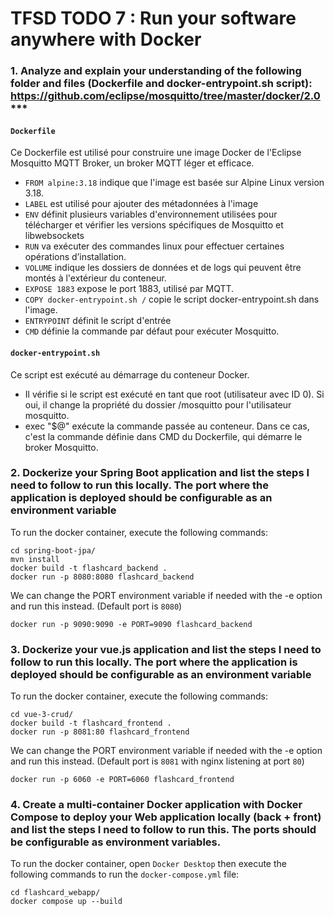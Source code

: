 # TFSD TODO 7 : Run your software anywhere with Docker

### 1. Analyze and explain your understanding of the following folder and files (Dockerfile and docker-entrypoint.sh script): https://github.com/eclipse/mosquitto/tree/master/docker/2.0***

#### `Dockerfile`

Ce Dockerfile est utilisé pour construire une image Docker de l'Eclipse Mosquitto MQTT Broker, un broker MQTT léger et efficace.

* `FROM alpine:3.18` indique que l'image est basée sur Alpine Linux version 3.18.
* `LABEL` est utilisé pour ajouter des métadonnées à l'image
* `ENV` définit plusieurs variables d'environnement utilisées pour télécharger et vérifier les versions spécifiques de Mosquitto et libwebsockets
* `RUN` va exécuter des commandes linux pour effectuer certaines opérations d’installation.
* `VOLUME` indique les dossiers de données et de logs qui peuvent être montés à l'extérieur du conteneur.
* `EXPOSE 1883` expose le port 1883, utilisé par MQTT.
* `COPY docker-entrypoint.sh /` copie le script docker-entrypoint.sh dans l'image.
* `ENTRYPOINT` définit le script d'entrée
* `CMD` définie la commande par défaut pour exécuter Mosquitto.

#### `docker-entrypoint.sh`
Ce script est exécuté au démarrage du conteneur Docker.

* Il vérifie si le script est exécuté en tant que root (utilisateur avec ID 0). Si oui, il change la propriété du dossier /mosquitto pour l'utilisateur mosquitto.
* exec "$@" exécute la commande passée au conteneur. Dans ce cas, c'est la commande définie dans CMD du Dockerfile, qui démarre le broker Mosquitto.

### 2. Dockerize your Spring Boot application and list the steps I need to follow to run this locally. The port where the application is deployed should be configurable as an environment variable

To run the docker container, execute the following commands:
```
cd spring-boot-jpa/
mvn install
docker build -t flashcard_backend .
docker run -p 8080:8080 flashcard_backend
```

We can change the PORT environment variable if needed with the -e option and run this instead. (Default port is `8080`)
```
docker run -p 9090:9090 -e PORT=9090 flashcard_backend
```

### 3. Dockerize your vue.js application and list the steps I need to follow to run this locally. The port where the application is deployed should be configurable as an environment variable

To run the docker container, execute the following commands:
```
cd vue-3-crud/
docker build -t flashcard_frontend .
docker run -p 8081:80 flashcard_frontend
```

We can change the PORT environment variable if needed with the -e option and run this instead. (Default port is `8081` with nginx listening at port `80`)
```
docker run -p 6060 -e PORT=6060 flashcard_frontend
```

### 4. Create a multi-container Docker application with Docker Compose to deploy your Web application locally (back + front) and list the steps I need to follow to run this. The ports should be configurable as environment variables.

To run the docker container, open `Docker Desktop` then execute the following commands to run the `docker-compose.yml` file:
```
cd flashcard_webapp/
docker compose up --build
```
